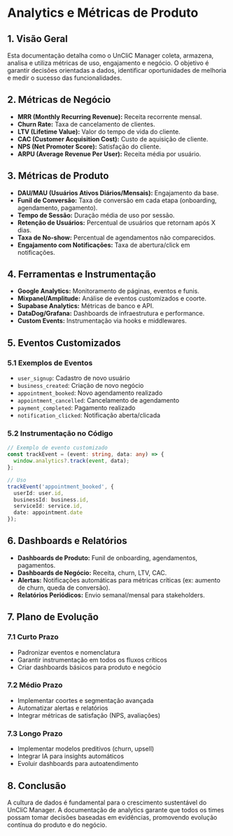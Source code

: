 # Analytics e Métricas de Produto

## 1. Visão Geral

Esta documentação detalha como o UnCliC Manager coleta, armazena, analisa e utiliza métricas de uso, engajamento e negócio. O objetivo é garantir decisões orientadas a dados, identificar oportunidades de melhoria e medir o sucesso das funcionalidades.

## 2. Métricas de Negócio

- **MRR (Monthly Recurring Revenue):** Receita recorrente mensal.
- **Churn Rate:** Taxa de cancelamento de clientes.
- **LTV (Lifetime Value):** Valor do tempo de vida do cliente.
- **CAC (Customer Acquisition Cost):** Custo de aquisição de cliente.
- **NPS (Net Promoter Score):** Satisfação do cliente.
- **ARPU (Average Revenue Per User):** Receita média por usuário.

## 3. Métricas de Produto

- **DAU/MAU (Usuários Ativos Diários/Mensais):** Engajamento da base.
- **Funil de Conversão:** Taxa de conversão em cada etapa (onboarding, agendamento, pagamento).
- **Tempo de Sessão:** Duração média de uso por sessão.
- **Retenção de Usuários:** Percentual de usuários que retornam após X dias.
- **Taxa de No-show:** Percentual de agendamentos não comparecidos.
- **Engajamento com Notificações:** Taxa de abertura/click em notificações.

## 4. Ferramentas e Instrumentação

- **Google Analytics:** Monitoramento de páginas, eventos e funis.
- **Mixpanel/Amplitude:** Análise de eventos customizados e coorte.
- **Supabase Analytics:** Métricas de banco e API.
- **DataDog/Grafana:** Dashboards de infraestrutura e performance.
- **Custom Events:** Instrumentação via hooks e middlewares.

## 5. Eventos Customizados

### 5.1 Exemplos de Eventos
- `user_signup`: Cadastro de novo usuário
- `business_created`: Criação de novo negócio
- `appointment_booked`: Novo agendamento realizado
- `appointment_cancelled`: Cancelamento de agendamento
- `payment_completed`: Pagamento realizado
- `notification_clicked`: Notificação aberta/clicada

### 5.2 Instrumentação no Código
```typescript
// Exemplo de evento customizado
const trackEvent = (event: string, data: any) => {
  window.analytics?.track(event, data);
};

// Uso
trackEvent('appointment_booked', {
  userId: user.id,
  businessId: business.id,
  serviceId: service.id,
  date: appointment.date
});
```

## 6. Dashboards e Relatórios

- **Dashboards de Produto:** Funil de onboarding, agendamentos, pagamentos.
- **Dashboards de Negócio:** Receita, churn, LTV, CAC.
- **Alertas:** Notificações automáticas para métricas críticas (ex: aumento de churn, queda de conversão).
- **Relatórios Periódicos:** Envio semanal/mensal para stakeholders.

## 7. Plano de Evolução

### 7.1 Curto Prazo
- Padronizar eventos e nomenclatura
- Garantir instrumentação em todos os fluxos críticos
- Criar dashboards básicos para produto e negócio

### 7.2 Médio Prazo
- Implementar coortes e segmentação avançada
- Automatizar alertas e relatórios
- Integrar métricas de satisfação (NPS, avaliações)

### 7.3 Longo Prazo
- Implementar modelos preditivos (churn, upsell)
- Integrar IA para insights automáticos
- Evoluir dashboards para autoatendimento

## 8. Conclusão

A cultura de dados é fundamental para o crescimento sustentável do UnCliC Manager. A documentação de analytics garante que todos os times possam tomar decisões baseadas em evidências, promovendo evolução contínua do produto e do negócio. 